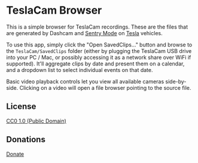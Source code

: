 # TeslaCam Browser

This is a simple browser for TeslaCam recordings.  These are the files that are generated by Dashcam and [Sentry Mode](https://www.tesla.com/blog/sentry-mode-guarding-your-tesla) on [Tesla](https://www.tesla.com) vehicles.

To use this app, simply click the "Open SavedClips..." button and browse to the ```TeslaCam/SavedClips``` folder (either by plugging the TeslaCam USB drive into your PC / Mac, or possibly accessing it as a network share over WiFi if supported).  It'll aggregate clips by date and present them on a calendar, and a dropdown list to select individual events on that date.

Basic video playback controls let you view all available cameras side-by-side.  Clicking on a video will open a file browser pointing to the source file.

## License

[CC0 1.0 (Public Domain)](LICENSE.md)

## Donations

[Donate](https://www.paypal.com/cgi-bin/webscr?cmd=_donations&business=32J86B5QYPD6Y&item_name=Development+of+TeslaCam+Browser+application&currency_code=USD&source=url)
